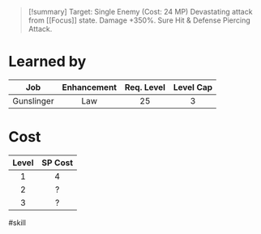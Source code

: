 >[!summary]
>Target: Single Enemy (Cost: 24 MP)
>Devastating attack from [[Focus]] state.
>Damage +350%.
>Sure Hit & Defense Piercing Attack.
# Learned by
|    Job     | Enhancement | Req. Level | Level Cap |
|:----------:|:-----------:|:----------:|:---------:|
| Gunslinger |     Law     |     25     |     3     | 
# Cost
| Level | SP Cost |
|:-----:|:-------:|
|   1   |    4    | 
|   2   |    ?    |
|   3   |    ?    |

#skill 